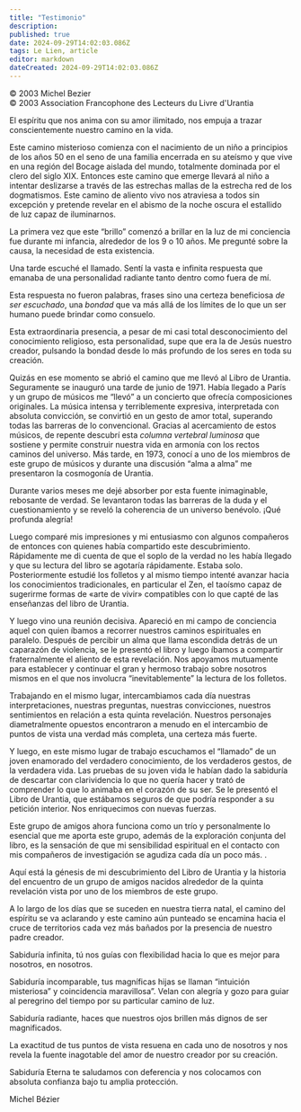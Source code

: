 ```yaml
---
title: "Testimonio"
description: 
published: true
date: 2024-09-29T14:02:03.086Z
tags: Le Lien, article
editor: markdown
dateCreated: 2024-09-29T14:02:03.086Z
---
```


<p class="v-card tema v-sheet--gris claro aclarar-3 px-2">© 2003 Michel Bezier<br>© 2003 Association Francophone des Lecteurs du Livre d'Urantia</p>


El espíritu que nos anima con su amor ilimitado, nos empuja a trazar conscientemente nuestro camino en la vida.

Este camino misterioso comienza con el nacimiento de un niño a principios de los años 50 en el seno de una familia encerrada en su ateísmo y que vive en una región del Bocage aislada del mundo, totalmente dominada por el clero del siglo XIX. Entonces este camino que emerge llevará al niño a intentar deslizarse a través de las estrechas mallas de la estrecha red de los dogmatismos. Este camino de aliento vivo nos atraviesa a todos sin excepción y pretende revelar en el abismo de la noche oscura el estallido de luz capaz de iluminarnos.

La primera vez que este “brillo” comenzó a brillar en la luz de mi conciencia fue durante mi infancia, alrededor de los 9 o 10 años. Me pregunté sobre la causa, la necesidad de esta existencia.

Una tarde escuché el llamado. Sentí la vasta e infinita respuesta que emanaba de una personalidad radiante tanto dentro como fuera de mí.

Esta respuesta no fueron palabras, frases sino una certeza beneficiosa _de ser escuchado_, una _bondad_ que va más allá de los límites de lo que un ser humano puede brindar como consuelo.

Esta extraordinaria presencia, a pesar de mi casi total desconocimiento del conocimiento religioso, esta personalidad, supe que era la de Jesús nuestro creador, pulsando la bondad desde lo más profundo de los seres en toda su creación.

Quizás en ese momento se abrió el camino que me llevó al Libro de Urantia. Seguramente se inauguró una tarde de junio de 1971. Había llegado a París y un grupo de músicos me “llevó” a un concierto que ofrecía composiciones originales. La música intensa y terriblemente expresiva, interpretada con absoluta convicción, se convirtió en un gesto de amor total, superando todas las barreras de lo convencional. Gracias al acercamiento de estos músicos, de repente descubrí esta _columna vertebral luminosa_ que sostiene y permite construir nuestra vida en armonía con los rectos caminos del universo. Más tarde, en 1973, conocí a uno de los miembros de este grupo de músicos y durante una discusión “alma a alma” me presentaron la cosmogonía de Urantia.

Durante varios meses me dejé absorber por esta fuente inimaginable, rebosante de verdad. Se levantaron todas las barreras de la duda y el cuestionamiento y se reveló la coherencia de un universo benévolo. ¡Qué profunda alegría!

Luego comparé mis impresiones y mi entusiasmo con algunos compañeros de entonces con quienes había compartido este descubrimiento. Rápidamente me di cuenta de que el soplo de la verdad no les había llegado y que su lectura del libro se agotaría rápidamente. Estaba solo. Posteriormente estudié los folletos y al mismo tiempo intenté avanzar hacia los conocimientos tradicionales, en particular el Zen, el taoísmo capaz de sugerirme formas de «arte de vivir» compatibles con lo que capté de las enseñanzas del libro de Urantia.

Y luego vino una reunión decisiva. Apareció en mi campo de conciencia aquel con quien íbamos a recorrer nuestros caminos espirituales en paralelo. Después de percibir un alma que llama escondida detrás de un caparazón de violencia, se le presentó el libro y luego íbamos a compartir fraternalmente el aliento de esta revelación. Nos apoyamos mutuamente para establecer y continuar el gran y hermoso trabajo sobre nosotros mismos en el que nos involucra “inevitablemente” la lectura de los folletos.

Trabajando en el mismo lugar, intercambiamos cada día nuestras interpretaciones, nuestras preguntas, nuestras convicciones, nuestros sentimientos en relación a esta quinta revelación. Nuestros personajes diametralmente opuestos encontraron a menudo en el intercambio de puntos de vista una verdad más completa, una certeza más fuerte.

Y luego, en este mismo lugar de trabajo escuchamos el “llamado” de un joven enamorado del verdadero conocimiento, de los verdaderos gestos, de la verdadera vida. Las pruebas de su joven vida le habían dado la sabiduría de descartar con clarividencia lo que no quería hacer y trató de comprender lo que lo animaba en el corazón de su ser. Se le presentó el Libro de Urantia, que estábamos seguros de que podría responder a su petición interior. Nos enriquecimos con nuevas fuerzas.

Este grupo de amigos ahora funciona como un trío y personalmente lo esencial que me aporta este grupo, además de la exploración conjunta del libro, es la sensación de que mi sensibilidad espiritual en el contacto con mis compañeros de investigación se agudiza cada día un poco más. .

Aquí está la génesis de mi descubrimiento del Libro de Urantia y la historia del encuentro de un grupo de amigos nacidos alrededor de la quinta revelación vista por uno de los miembros de este grupo.

A lo largo de los días que se suceden en nuestra tierra natal, el camino del espíritu se va aclarando y este camino aún punteado se encamina hacia el cruce de territorios cada vez más bañados por la presencia de nuestro padre creador.

Sabiduría infinita, tú nos guías con flexibilidad hacia lo que es mejor para nosotros, en nosotros.

Sabiduría incomparable, tus magníficas hijas se llaman “intuición misteriosa” y coincidencia maravillosa”. Velan con alegría y gozo para guiar al peregrino del tiempo por su particular camino de luz.

Sabiduría radiante, haces que nuestros ojos brillen más dignos de ser magnificados.

La exactitud de tus puntos de vista resuena en cada uno de nosotros y nos revela la fuente inagotable del amor de nuestro creador por su creación.

Sabiduría Eterna te saludamos con deferencia y nos colocamos con absoluta confianza bajo tu amplia protección.

Michel Bézier

